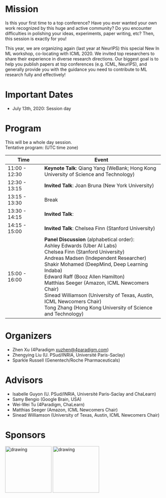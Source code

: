 # Mission

Is this your first time to a top conference? Have you ever wanted your own work recognized by this huge and active community? Do you encounter difficulties in polishing your ideas, experiments, paper writing, etc? Then, this session is exactly for you!

This year, we are organizing again (last year at NeurIPS) this special New In ML workshop, co-locating with ICML 2020. We invited top  researchers to share their experience in diverse research directions. Our biggest goal is to help you publish papers at top conferences (e.g. ICML, NeurIPS), and generally provide you with the guidance you need to contribute to ML research fully and effectively!  

# Important Dates

- July 13th, 2020: Session day

# Program

This will be a whole day session. <br>
Tentative program: (UTC time zone)

|**Time**  | **Event**|
|-|--------------------------------------------------|
|11:00 - 12:30| **Keynote Talk**: Qiang Yang (WeBank; Hong Kong University of Science and Technology)|
|12:30 - 13:15| **Invited Talk**: Joan Bruna (New York University)|
|13:15 - 13:30 <img width=50/>| Break|
|13:30 - 14:15| **Invited Talk**: |
|14:15 - 15:00| **Invited Talk**: Chelsea Finn (Stanford University)|
|15:00 - 16:00| **Panel Discussion** (alphabetical order): <br> Ashley Edwards (Uber AI Labs) <br> Chelsea Finn (Stanford University) <br> Andreas Madsen (Independent Researcher) <br> Shakir Mohamed (DeepMind, Deep Learning Indaba) <br> Edward Raff (Booz Allen Hamilton) <br> Matthias Seeger (Amazon, ICML Newcomers Chair) <br> Sinead Williamson (University of Texas, Austin, ICML Newcomers Chair) <br> Tong Zhang (Hong Kong University of Science and Technology)|

# Organizers

* Zhen Xu (4Paradigm [xuzhen@4paradigm.com](xuzhen@4paradigm.com))
* Zhengying Liu (U. PSud/INRIA, Université Paris-Saclay)
* Sparkle Russell (Genentech/Roche Pharmaceuticals)

# Advisors

* Isabelle Guyon (U. PSud/INRIA, Université Paris-Saclay and ChaLearn)
* Samy Bengio (Google Brain, USA)
* Wei-Wei Tu (4Paradigm, ChaLearn)
* Matthias Seeger (Amazon, ICML Newcomers Chair)
* Sinead Williamson (University of Texas, Austin, ICML Newcomers Chair)

# Sponsors

<img src="http://ccc.inaoep.mx/~hugojair/imgs/4p.png" alt="drawing" width="150"/>
<img src="http://sunai.uoc.edu/chalearnLAP/img/ChalearnLogo.png" alt="drawing" width="150"/>
